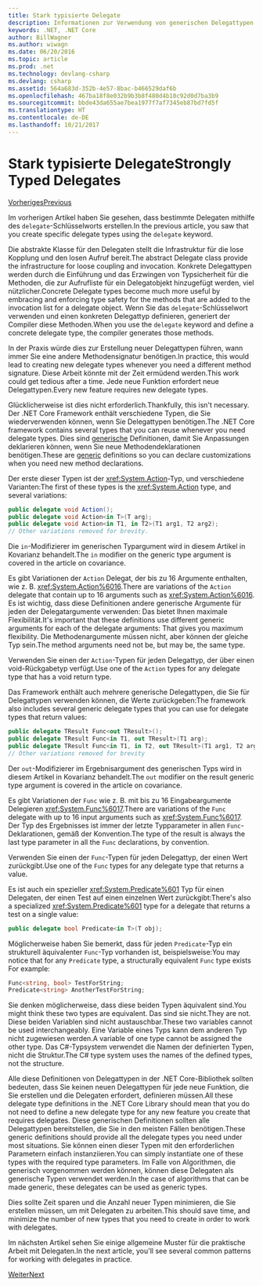 ```yaml
---
title: Stark typisierte Delegate
description: Informationen zur Verwendung von generischen Delegattypen zum Deklarieren von benutzerdefinierten Typen beim Erstellen eines Features, das Delegaten erfordert.
keywords: .NET, .NET Core
author: BillWagner
ms.author: wiwagn
ms.date: 06/20/2016
ms.topic: article
ms.prod: .net
ms.technology: devlang-csharp
ms.devlang: csharp
ms.assetid: 564a683d-352b-4e57-8bac-b466529daf6b
ms.openlocfilehash: 467ba18f8e032b9b3b8f480d4b10c92d0d7ba3b9
ms.sourcegitcommit: bbde43da655ae7bea1977f7af7345eb87bd7fd5f
ms.translationtype: HT
ms.contentlocale: de-DE
ms.lasthandoff: 10/21/2017
---
```

# <a name="strongly-typed-delegates"></a><span data-ttu-id="e93e7-104">Stark typisierte Delegate</span><span class="sxs-lookup"><span data-stu-id="e93e7-104">Strongly Typed Delegates</span></span>

[<span data-ttu-id="e93e7-105">Vorheriges</span><span class="sxs-lookup"><span data-stu-id="e93e7-105">Previous</span></span>](delegate-class.md)

<span data-ttu-id="e93e7-106">Im vorherigen Artikel haben Sie gesehen, dass bestimmte Delegaten mithilfe des `delegate`-Schlüsselworts erstellen.</span><span class="sxs-lookup"><span data-stu-id="e93e7-106">In the previous article, you saw that you create specific delegate types using the `delegate` keyword.</span></span> 

<span data-ttu-id="e93e7-107">Die abstrakte Klasse für den Delegaten stellt die Infrastruktur für die lose Kopplung und den losen Aufruf bereit.</span><span class="sxs-lookup"><span data-stu-id="e93e7-107">The abstract Delegate class provide the infrastructure for loose coupling and invocation.</span></span> <span data-ttu-id="e93e7-108">Konkrete Delegattypen werden durch die Einführung und das Erzwingen von Typsicherheit für die Methoden, die zur Aufrufliste für ein Delegatobjekt hinzugefügt werden, viel nützlicher.</span><span class="sxs-lookup"><span data-stu-id="e93e7-108">Concrete Delegate types become much more useful by embracing and enforcing type safety for the methods that are added to the invocation list for a delegate object.</span></span> <span data-ttu-id="e93e7-109">Wenn Sie das `delegate`-Schlüsselwort verwenden und einen konkreten Delegattyp definieren, generiert der Compiler diese Methoden.</span><span class="sxs-lookup"><span data-stu-id="e93e7-109">When you use the `delegate` keyword and define a concrete delegate type, the compiler generates those methods.</span></span>

<span data-ttu-id="e93e7-110">In der Praxis würde dies zur Erstellung neuer Delegattypen führen, wann immer Sie eine andere Methodensignatur benötigen.</span><span class="sxs-lookup"><span data-stu-id="e93e7-110">In practice, this would lead to creating new delegate types whenever you need a different method signature.</span></span> <span data-ttu-id="e93e7-111">Diese Arbeit könnte mit der Zeit ermüdend werden.</span><span class="sxs-lookup"><span data-stu-id="e93e7-111">This work could get tedious after a time.</span></span> <span data-ttu-id="e93e7-112">Jede neue Funktion erfordert neue Delegattypen.</span><span class="sxs-lookup"><span data-stu-id="e93e7-112">Every new feature requires new delegate types.</span></span>

<span data-ttu-id="e93e7-113">Glücklicherweise ist dies nicht erforderlich.</span><span class="sxs-lookup"><span data-stu-id="e93e7-113">Thankfully, this isn't necessary.</span></span> <span data-ttu-id="e93e7-114">Der .NET Core Framework enthält verschiedene Typen, die Sie wiederverwenden können, wenn Sie Delegattypen benötigen.</span><span class="sxs-lookup"><span data-stu-id="e93e7-114">The .NET Core framework contains several types that you can reuse whenever you need delegate types.</span></span> <span data-ttu-id="e93e7-115">Dies sind [generische](programming-guide/generics/index.md) Definitionen, damit Sie Anpassungen deklarieren können, wenn Sie neue Methodendeklarationen benötigen.</span><span class="sxs-lookup"><span data-stu-id="e93e7-115">These are [generic](programming-guide/generics/index.md) definitions so you can declare customizations when you need new method declarations.</span></span> 

<span data-ttu-id="e93e7-116">Der erste dieser Typen ist der <xref:System.Action>-Typ, und verschiedene Varianten:</span><span class="sxs-lookup"><span data-stu-id="e93e7-116">The first of these types is the <xref:System.Action> type, and several variations:</span></span>

```csharp
public delegate void Action();
public delegate void Action<in T>(T arg);
public delegate void Action<in T1, in T2>(T1 arg1, T2 arg2);
// Other variations removed for brevity.
```

<span data-ttu-id="e93e7-117">Die `in`-Modifizierer im generischen Typargument wird in diesem Artikel in Kovarianz behandelt.</span><span class="sxs-lookup"><span data-stu-id="e93e7-117">The `in` modifier on the generic type argument is covered in the article on covariance.</span></span>

<span data-ttu-id="e93e7-118">Es gibt Variationen der `Action` Delegat, der bis zu 16 Argumente enthalten, wie z. B. <xref:System.Action%6016>.</span><span class="sxs-lookup"><span data-stu-id="e93e7-118">There are variations of the `Action` delegate that contain up to 16 arguments such as <xref:System.Action%6016>.</span></span>
<span data-ttu-id="e93e7-119">Es ist wichtig, dass diese Definitionen andere generische Argumente für jeden der Delegatargumente verwenden: Das bietet Ihnen maximale Flexibilität.</span><span class="sxs-lookup"><span data-stu-id="e93e7-119">It's important that these definitions use different generic arguments for each of the delegate arguments: That gives you maximum flexibility.</span></span> <span data-ttu-id="e93e7-120">Die Methodenargumente müssen nicht, aber können der gleiche Typ sein.</span><span class="sxs-lookup"><span data-stu-id="e93e7-120">The method arguments need not be, but may be, the same type.</span></span>

<span data-ttu-id="e93e7-121">Verwenden Sie einen der `Action`-Typen für jeden Delegattyp, der über einen void-Rückgabetyp verfügt.</span><span class="sxs-lookup"><span data-stu-id="e93e7-121">Use one of the `Action` types for any delegate type that has a void return type.</span></span>

<span data-ttu-id="e93e7-122">Das Framework enthält auch mehrere generische Delegattypen, die Sie für Delegattypen verwenden können, die Werte zurückgeben:</span><span class="sxs-lookup"><span data-stu-id="e93e7-122">The framework also includes several generic delegate types that you can use for delegate types that return values:</span></span>

```csharp
public delegate TResult Func<out TResult>();
public delegate TResult Func<in T1, out TResult>(T1 arg);
public delegate TResult Func<in T1, in T2, out TResult>(T1 arg1, T2 arg2);
// Other variations removed for brevity
```

<span data-ttu-id="e93e7-123">Der `out`-Modifizierer im Ergebnisargument des generischen Typs wird in diesem Artikel in Kovarianz behandelt.</span><span class="sxs-lookup"><span data-stu-id="e93e7-123">The `out` modifier on the result generic type argument is covered in the article on covariance.</span></span>

<span data-ttu-id="e93e7-124">Es gibt Variationen der `Func` wie z. B. mit bis zu 16 Eingabeargumente Delegieren <xref:System.Func%6017>.</span><span class="sxs-lookup"><span data-stu-id="e93e7-124">There are variations of the `Func` delegate with up to 16 input arguments such as <xref:System.Func%6017>.</span></span>
<span data-ttu-id="e93e7-125">Der Typ des Ergebnisses ist immer der letzte Typparameter in allen `Func`-Deklarationen, gemäß der Konvention.</span><span class="sxs-lookup"><span data-stu-id="e93e7-125">The type of the result is always the last type parameter in all the `Func` declarations, by convention.</span></span>

<span data-ttu-id="e93e7-126">Verwenden Sie einen der `Func`-Typen für jeden Delegattyp, der einen Wert zurückgibt.</span><span class="sxs-lookup"><span data-stu-id="e93e7-126">Use one of the `Func` types for any delegate type that returns a value.</span></span>

<span data-ttu-id="e93e7-127">Es ist auch ein spezieller <xref:System.Predicate%601> Typ für einen Delegaten, der einen Test auf einen einzelnen Wert zurückgibt:</span><span class="sxs-lookup"><span data-stu-id="e93e7-127">There's also a specialized <xref:System.Predicate%601> type for a delegate that returns a test on a single value:</span></span>

```csharp
public delegate bool Predicate<in T>(T obj);
```

<span data-ttu-id="e93e7-128">Möglicherweise haben Sie bemerkt, dass für jeden `Predicate`-Typ ein strukturell äquivalenter `Func`-Typ vorhanden ist, beispielsweise:</span><span class="sxs-lookup"><span data-stu-id="e93e7-128">You may notice that for any `Predicate` type, a structurally equivalent `Func` type exists For example:</span></span>

```csharp
Func<string, bool> TestForString;
Predicate<string> AnotherTestForString;
```

<span data-ttu-id="e93e7-129">Sie denken möglicherweise, dass diese beiden Typen äquivalent sind.</span><span class="sxs-lookup"><span data-stu-id="e93e7-129">You might think these two types are equivalent.</span></span> <span data-ttu-id="e93e7-130">Das sind sie nicht.</span><span class="sxs-lookup"><span data-stu-id="e93e7-130">They are not.</span></span>
<span data-ttu-id="e93e7-131">Diese beiden Variablen sind nicht austauschbar.</span><span class="sxs-lookup"><span data-stu-id="e93e7-131">These two variables cannot be used interchangeably.</span></span> <span data-ttu-id="e93e7-132">Eine Variable eines Typs kann dem anderen Typ nicht zugewiesen werden.</span><span class="sxs-lookup"><span data-stu-id="e93e7-132">A variable of one type cannot be assigned the other type.</span></span> <span data-ttu-id="e93e7-133">Das C#-Typsystem verwendet die Namen der definierten Typen, nicht die Struktur.</span><span class="sxs-lookup"><span data-stu-id="e93e7-133">The C# type system uses the names of the defined types, not the structure.</span></span>

<span data-ttu-id="e93e7-134">Alle diese Definitionen von Delegattypen in der .NET Core-Bibliothek sollten bedeuten, dass Sie keinen neuen Delegattypen für jede neue Funktion, die Sie erstellen und die Delegaten erfordert, definieren müssen.</span><span class="sxs-lookup"><span data-stu-id="e93e7-134">All these delegate type definitions in the .NET Core Library should mean that you do not need to define a new delegate type for any new feature you create that requires delegates.</span></span> <span data-ttu-id="e93e7-135">Diese generischen Definitionen sollten alle Delegattypen bereitstellen, die Sie in den meisten Fällen benötigen.</span><span class="sxs-lookup"><span data-stu-id="e93e7-135">These generic definitions should provide all the delegate types you need under most situations.</span></span> <span data-ttu-id="e93e7-136">Sie können einen dieser Typen mit den erforderlichen Parametern einfach instanziieren.</span><span class="sxs-lookup"><span data-stu-id="e93e7-136">You can simply instantiate one of these types with the required type parameters.</span></span> <span data-ttu-id="e93e7-137">Im Falle von Algorithmen, die generisch vorgenommen werden können, können diese Delegaten als generische Typen verwendet werden.</span><span class="sxs-lookup"><span data-stu-id="e93e7-137">In the case of algorithms that can be made generic, these delegates can be used as generic types.</span></span> 

<span data-ttu-id="e93e7-138">Dies sollte Zeit sparen und die Anzahl neuer Typen minimieren, die Sie erstellen müssen, um mit Delegaten zu arbeiten.</span><span class="sxs-lookup"><span data-stu-id="e93e7-138">This should save time, and minimize the number of new types that you need to create in order to work with delegates.</span></span>

<span data-ttu-id="e93e7-139">Im nächsten Artikel sehen Sie einige allgemeine Muster für die praktische Arbeit mit Delegaten.</span><span class="sxs-lookup"><span data-stu-id="e93e7-139">In the next article, you'll see several common patterns for working with delegates in practice.</span></span>

[<span data-ttu-id="e93e7-140">Weiter</span><span class="sxs-lookup"><span data-stu-id="e93e7-140">Next</span></span>](delegates-patterns.md)
